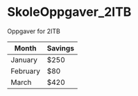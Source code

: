 # SkoleOppgaver_2ITB
Oppgaver for 2ITB

| Month    | Savings |
| -------- | ------- |
| January  | $250    |
| February | $80     |
| March    | $420    |

